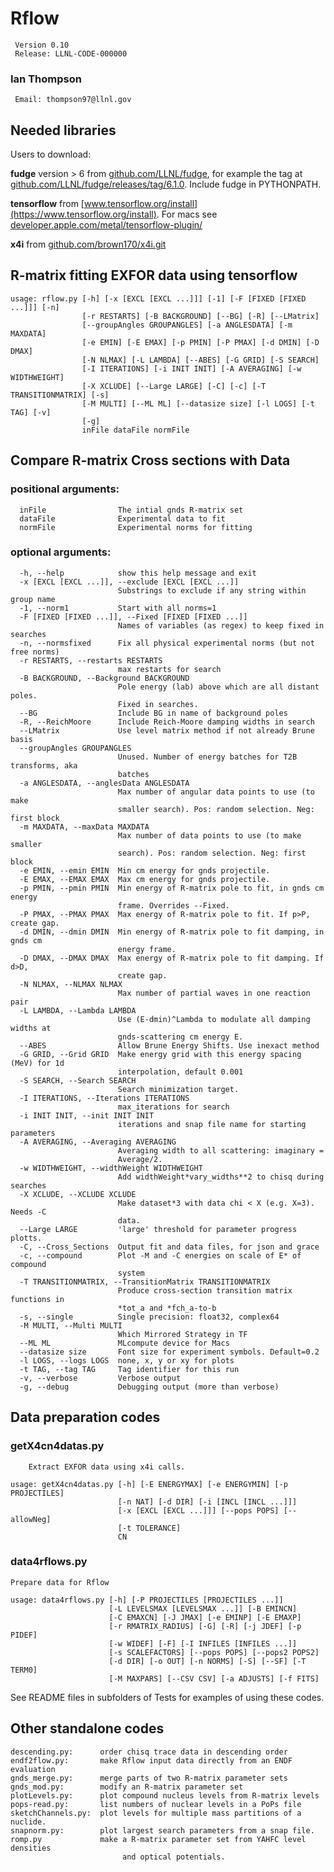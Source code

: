 # Rflow
	 Version 0.10
	 Release: LLNL-CODE-000000
###  Ian Thompson

	 Email: thompson97@llnl.gov
	   
## Needed libraries

Users to download:

**fudge** version > 6 from [github.com/LLNL/fudge](https://github.com/LLNL/fudge),
  for example the tag at [github.com/LLNL/fudge/releases/tag/6.1.0](https://github.com/LLNL/fudge/releases/tag/6.1.0). Include fudge in PYTHONPATH.

**tensorflow** from [www.tensorflow.org/install](https://www.tensorflow.org/install).
For macs see [developer.apple.com/metal/tensorflow-plugin/](https://developer.apple.com/metal/tensorflow-plugin/)

**x4i** from [github.com/brown170/x4i.git](https://github.com/brown170/x4i.git)


## R-matrix fitting EXFOR data using tensorflow
```
usage: rflow.py [-h] [-x [EXCL [EXCL ...]]] [-1] [-F [FIXED [FIXED ...]]] [-n]
                [-r RESTARTS] [-B BACKGROUND] [--BG] [-R] [--LMatrix]
                [--groupAngles GROUPANGLES] [-a ANGLESDATA] [-m MAXDATA]
                [-e EMIN] [-E EMAX] [-p PMIN] [-P PMAX] [-d DMIN] [-D DMAX]
                [-N NLMAX] [-L LAMBDA] [--ABES] [-G GRID] [-S SEARCH]
                [-I ITERATIONS] [-i INIT INIT] [-A AVERAGING] [-w WIDTHWEIGHT]
                [-X XCLUDE] [--Large LARGE] [-C] [-c] [-T TRANSITIONMATRIX] [-s]
                [-M MULTI] [--ML ML] [--datasize size] [-l LOGS] [-t TAG] [-v]
                [-g]
                inFile dataFile normFile
```
## Compare R-matrix Cross sections with Data

### positional arguments:
	  inFile                The intial gnds R-matrix set
	  dataFile              Experimental data to fit
	  normFile              Experimental norms for fitting

### optional arguments:
```
  -h, --help            show this help message and exit
  -x [EXCL [EXCL ...]], --exclude [EXCL [EXCL ...]]
                        Substrings to exclude if any string within group name
  -1, --norm1           Start with all norms=1
  -F [FIXED [FIXED ...]], --Fixed [FIXED [FIXED ...]]
                        Names of variables (as regex) to keep fixed in searches
  -n, --normsfixed      Fix all physical experimental norms (but not free norms)
  -r RESTARTS, --restarts RESTARTS
                        max restarts for search
  -B BACKGROUND, --Background BACKGROUND
                        Pole energy (lab) above which are all distant poles.
                        Fixed in searches.
  --BG                  Include BG in name of background poles
  -R, --ReichMoore      Include Reich-Moore damping widths in search
  --LMatrix             Use level matrix method if not already Brune basis
  --groupAngles GROUPANGLES
                        Unused. Number of energy batches for T2B transforms, aka
                        batches
  -a ANGLESDATA, --anglesData ANGLESDATA
                        Max number of angular data points to use (to make
                        smaller search). Pos: random selection. Neg: first block
  -m MAXDATA, --maxData MAXDATA
                        Max number of data points to use (to make smaller
                        search). Pos: random selection. Neg: first block
  -e EMIN, --emin EMIN  Min cm energy for gnds projectile.
  -E EMAX, --EMAX EMAX  Max cm energy for gnds projectile.
  -p PMIN, --pmin PMIN  Min energy of R-matrix pole to fit, in gnds cm energy
                        frame. Overrides --Fixed.
  -P PMAX, --PMAX PMAX  Max energy of R-matrix pole to fit. If p>P, create gap.
  -d DMIN, --dmin DMIN  Min energy of R-matrix pole to fit damping, in gnds cm
                        energy frame.
  -D DMAX, --DMAX DMAX  Max energy of R-matrix pole to fit damping. If d>D,
                        create gap.
  -N NLMAX, --NLMAX NLMAX
                        Max number of partial waves in one reaction pair
  -L LAMBDA, --Lambda LAMBDA
                        Use (E-dmin)^Lambda to modulate all damping widths at
                        gnds-scattering cm energy E.
  --ABES                Allow Brune Energy Shifts. Use inexact method
  -G GRID, --Grid GRID  Make energy grid with this energy spacing (MeV) for 1d
                        interpolation, default 0.001
  -S SEARCH, --Search SEARCH
                        Search minimization target.
  -I ITERATIONS, --Iterations ITERATIONS
                        max_iterations for search
  -i INIT INIT, --init INIT INIT
                        iterations and snap file name for starting parameters
  -A AVERAGING, --Averaging AVERAGING
                        Averaging width to all scattering: imaginary =
                        Average/2.
  -w WIDTHWEIGHT, --widthWeight WIDTHWEIGHT
                        Add widthWeight*vary_widths**2 to chisq during searches
  -X XCLUDE, --XCLUDE XCLUDE
                        Make dataset*3 with data chi < X (e.g. X=3). Needs -C
                        data.
  --Large LARGE         'large' threshold for parameter progress plotts.
  -C, --Cross_Sections  Output fit and data files, for json and grace
  -c, --compound        Plot -M and -C energies on scale of E* of compound
                        system
  -T TRANSITIONMATRIX, --TransitionMatrix TRANSITIONMATRIX
                        Produce cross-section transition matrix functions in
                        *tot_a and *fch_a-to-b
  -s, --single          Single precision: float32, complex64
  -M MULTI, --Multi MULTI
                        Which Mirrored Strategy in TF
  --ML ML               MLcompute device for Macs
  --datasize size       Font size for experiment symbols. Default=0.2
  -l LOGS, --logs LOGS  none, x, y or xy for plots
  -t TAG, --tag TAG     Tag identifier for this run
  -v, --verbose         Verbose output
  -g, --debug           Debugging output (more than verbose)
```

## Data preparation codes
### getX4cn4datas.py
```
	Extract EXFOR data using x4i calls.

usage: getX4cn4datas.py [-h] [-E ENERGYMAX] [-e ENERGYMIN] [-p PROJECTILES]
                        [-n NAT] [-d DIR] [-i [INCL [INCL ...]]]
                        [-x [EXCL [EXCL ...]]] [--pops POPS] [--allowNeg]
                        [-t TOLERANCE]
                        CN

```
### data4rflows.py
	Prepare data for Rflow
```	
usage: data4rflows.py [-h] [-P PROJECTILES [PROJECTILES ...]]
                      [-L LEVELSMAX [LEVELSMAX ...]] [-B EMINCN]
                      [-C EMAXCN] [-J JMAX] [-e EMINP] [-E EMAXP]
                      [-r RMATRIX_RADIUS] [-G] [-R] [-j JDEF] [-p PIDEF]
                      [-w WIDEF] [-F] [-I INFILES [INFILES ...]]
                      [-s SCALEFACTORS] [--pops POPS] [--pops2 POPS2]
                      [-d DIR] [-o OUT] [-n NORMS] [-S] [--SF] [-T TERM0]
                      [-M MAXPARS] [--CSV CSV] [-a ADJUSTS] [-f FITS]
```
See README files in subfolders of Tests for examples of using these codes.

## Other standalone codes
```
descending.py:		order chisq trace data in descending order
endf2flow.py:		make Rflow input data directly from an ENDF evaluation
gnds_merge.py: 		merge parts of two R-matrix parameter sets
gnds_mod.py:		modify an R-matrix parameter set
plotLevels.py:		plot compound nucleus levels from R-matrix levels
pops-read.py:		list numbers of nuclear levels in a PoPs file
sketchChannels.py:	plot levels for multiple mass partitions of a nuclide.
snapnorm.py:		plot largest search parameters from a snap file.
romp.py				make a R-matrix parameter set from YAHFC level densities
						 and optical potentials.
```